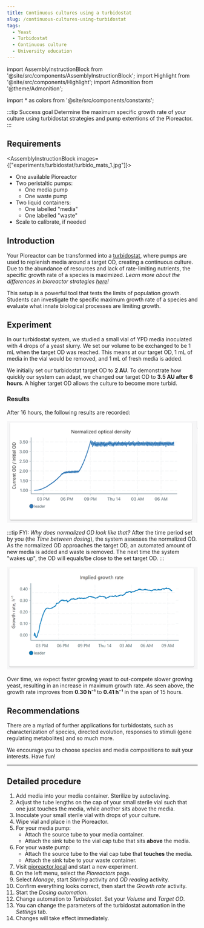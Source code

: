 ```yaml
---
title: Continuous cultures using a turbidostat
slug: /continuous-cultures-using-turbidostat
tags: 
  - Yeast
  - Turbidostat
  - Continuous culture
  - University education
---
```


import AssemblyInstructionBlock from '@site/src/components/AssemblyInstructionBlock';
import Highlight from '@site/src/components/Highlight';
import Admonition from '@theme/Admonition';

import * as colors from '@site/src/components/constants';

:::tip Success goal
Determine the maximum specific growth rate of your culture using turbidostat strategies and pump extentions of the Pioreactor. 
:::

## Requirements

<AssemblyInstructionBlock images={["experiments/turbidostat/turbido_mats_1.jpg"]}>

* One available Pioreactor
* Two peristaltic pumps: 
	*	One media pump
	*	One waste pump
* Two liquid containers:
	*	One labelled "media"
	*	One labelled "waste" 
* Scale to calibrate, if needed

</AssemblyInstructionBlock>


## Introduction 

Your Pioreactor can be transformed into a [turbidostat](/user-guide/dosing-automations#pid-turbidostat), where pumps are used to replenish media around a target OD, creating a continuous culture. Due to the abundance of resources and lack of rate-limiting nutrients, the specific growth rate of a species is maximized. _Learn more about the differences in bioreactor strategies [here](https://pioreactor.com/blogs/pioreactor-blog/the-many-different-environments-of-bioreactors-chemostat-turbidostat-stressostat-and-more)!_

This setup is a powerful tool that tests the limits of population growth. Students can investigate the specific maximum growth rate of a species and evaluate what innate biological processes are limiting growth. 

## Experiment 

In our turbidostat system, we studied a small vial of YPD media inoculated with 4 drops of a yeast slurry. We set our volume to be exchanged to be 1 mL when the target OD was reached. This means at our target OD, 1 mL of media in the vial would be removed, and 1 mL of fresh media is added. 

We initially set our turbidostat target OD to **2 AU**. To demonstrate how quickly our system can adapt, we changed our target OD to **3.5 AU after 6 hours**. A higher target OD allows the culture to become more turbid. 

### Results

After 16 hours, the following results are recorded: 

![](/img/experiments/turbidostat/turbidostat_results.png)

:::tip FYI: _Why does normalized OD look like that?_
After the time period set by you (the _Time between dosing_), the system assesses the normalized OD. As the normalized OD approaches the target OD, an automated amount of new media is added and waste is removed. The next time the system "wakes up", the OD will equals/be close to the set target OD.
:::

![](/img/experiments/turbidostat/turbidostat_gr_results.png)

Over time, we expect faster growing yeast to out-compete slower growing yeast, resulting in an increase in maximum growth rate. As seen above, the growth rate improves from **0.30 h⁻¹** to **0.41 h⁻¹** in the span of 15 hours. 

## Recommendations 

There are a myriad of further applications for turbidostats, such as characterization of species, directed evolution, responses to stimuli (gene regulating metabolites) and so much more. 

We encourage you to choose species and media compositions to suit your interests. Have fun! 

-----

## Detailed procedure

1. Add media into your media container. Sterilize by autoclaving.
2. Adjust the tube lengths on the cap of your small sterile vial such that one just touches the media, while another sits above the media.
3. Inoculate your small sterile vial with drops of your culture. 
4. Wipe vial and place in the Pioreactor. 
5. For your media pump:
	*	Attach the source tube to your media container. 
	*	Attach the sink tube to the vial cap tube that sits **above** the media. 
6. For your waste pump:
	*	Attach the source tube to the vial cap tube that **touches** the media.  
	*	Attach the sink tube to your waste container.
7.	Visit [pioreactor.local](http://pioreactor.local) and start a new experiment.
8.  On the left menu, select the _Pioreactors_ page.
9.	Select _Manage_, start _Stirring_ activity and _OD reading_ activity.
10.	Confirm everything looks correct, then start the _Growth rate_ activity.
11.	Start the _Dosing automation_. 
12. Change automation to _Turbidostat_. Set your _Volume_ and _Target OD_. 
13. You can change the parameters of the turbidostat automation in the _Settings_ tab.
14. Changes will take effect immediately.
